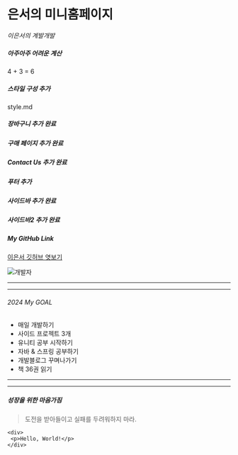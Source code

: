 # 은서의 미니홈페이지
*이은서의 계발개발*

##### 아주아주 어려운 계산
4 + 3 = 6

##### 스타일 구성 추가
style.md 


##### 장바구니 추가 완료

##### 구매 페이지 추가 완료

##### Contact Us 추가 완료

##### 푸터 추가

##### 사이드바 추가 완료

##### 사이드바2 추가 완료


##### My GitHub Link

[이은서 깃허브 엿보기](https://github.com/str-leshs)


![개발자](https://avatars.githubusercontent.com/u/125110572?v=4g)

---
---
###### 2024 My GOAL
- 매일 개발하기
- 사이드 프로젝트 3개
- 유니티 공부 시작하기
- 자바 & 스프링 공부하기
- 개발블로그 꾸며나가기
- 책 36권 읽기

---
---

##### 성장을 위한 마음가짐
> 도전을 받아들이고 실패를 두려워하지 마라.

```
<div>
 <p>Hello, World!</p>
</div>

```